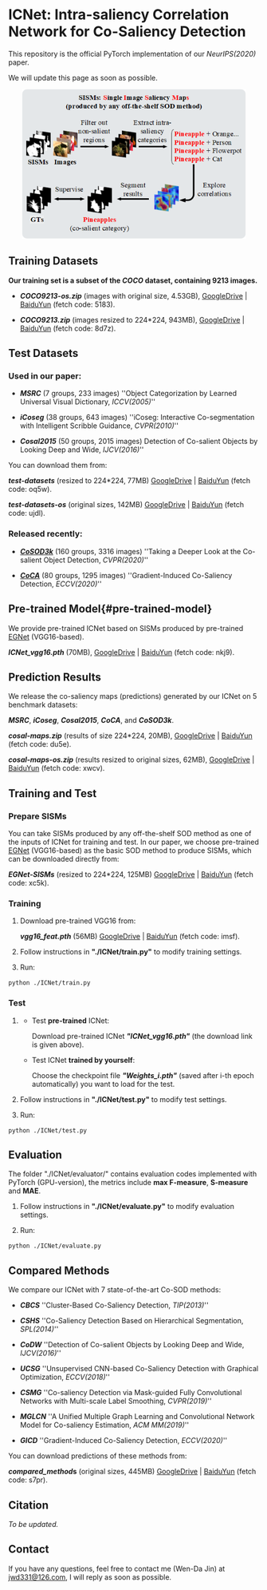 # **ICNet: Intra-saliency Correlation Network for Co-Saliency Detection**

This repository is the official PyTorch implementation of our *NeurIPS(2020)* paper.

We will update this page as soon as possible.

<div align=center><img width="450" height="300" src=./thumbnail.png/></div>

## Training Datasets

**Our training set is a subset of the *COCO* dataset, containing 9213 images.**

* ***COCO9213-os.zip*** (images with original size, 4.53GB), [GoogleDrive](https://drive.google.com/file/d/1fOfSX_CtWizDapB0OeTJxAydL2yDOP5H/view?usp=sharing) | [BaiduYun](https://pan.baidu.com/s/1wOxdP6EQEqMwjg3_v1z2-A) (fetch code: 5183).

* ***COCO9213.zip*** (images resized to 224*224, 943MB), [GoogleDrive](https://drive.google.com/file/d/1GbA_WKvJm04Z1tR8pTSzBdYVQ75avg4f/view?usp=sharing) | [BaiduYun](https://pan.baidu.com/s/1r-qCLeG3L6i-OrBfKrXANg) (fetch code: 8d7z).

## Test Datasets

### Used in our paper:

* ***MSRC*** (7 groups, 233 images) ''Object Categorization by Learned Universal Visual Dictionary, *ICCV(2005)*''

* ***iCoseg*** (38 groups, 643 images) ''iCoseg: Interactive Co-segmentation with Intelligent Scribble Guidance, *CVPR(2010)*''

* ***Cosal2015*** (50 groups, 2015 images) Detection of Co-salient Objects by Looking Deep and Wide, *IJCV(2016)*''

You can download them from:

***test-datasets*** (resized to 224*224, 77MB) [GoogleDrive](https://drive.google.com/drive/folders/1bjI2msek72dOejmK796tXyjFPIE27267?usp=sharing) | [BaiduYun](https://pan.baidu.com/s/1KX7m0g9mgACoTMgkbIjRvw) (fetch code: oq5w).

***test-datasets-os*** (original sizes, 142MB) [GoogleDrive](https://drive.google.com/drive/folders/1p--uTLIF-2hRIJk9Xmys9ftTdXrWYslS?usp=sharing) | [BaiduYun](https://pan.baidu.com/s/1kDv7icEDT5pPwQQJkHkgpA) (fetch code: ujdl).

### Released recently:

* **[*CoSOD3k*](http://dpfan.net/CoSOD3K/)** (160 groups, 3316 images) ''Taking a Deeper Look at the Co-salient Object Detection, *CVPR(2020)*''

* **[*CoCA*](http://zhaozhang.net/coca.html)** (80 groups, 1295 images) ''Gradient-Induced Co-Saliency Detection, *ECCV(2020)*''

## Pre-trained Model{#pre-trained-model}

We provide pre-trained ICNet based on SISMs produced by pre-trained [EGNet](https://github.com/JXingZhao/EGNet) (VGG16-based).

***ICNet_vgg16.pth*** (70MB), [GoogleDrive](https://drive.google.com/file/d/1wcT_XmwlshbLqCiJetmzQwi1ZNAzxiSU/view?usp=sharing) | [BaiduYun](https://pan.baidu.com/s/1__iiBcAI2S-Ns9MZnZwp8g) (fetch code: nkj9).

## Prediction Results

We release the co-saliency maps (predictions) generated by our ICNet on 5 benchmark datasets:

***MSRC***, ***iCoseg***, ***Cosal2015***, ***CoCA***, and ***CoSOD3k***.

***cosal-maps.zip*** (results of size 224*224, 20MB), [GoogleDrive](https://drive.google.com/file/d/1q9CAzPf5U3VPa_DGxzUGI_DANCuw_WEk/view?usp=sharing) | [BaiduYun](https://pan.baidu.com/s/1qbPJKMTiVStqjSGYWuqSgQ) (fetch code: du5e).

***cosal-maps-os.zip*** (results resized to original sizes, 62MB), [GoogleDrive](https://drive.google.com/file/d/1px4tPVWAgbBPMt6Rp23oNwWz8Ulj6pmX/view?usp=sharing) | [BaiduYun](https://pan.baidu.com/s/1WFQxeIOjOiByiFYHLpuytA) (fetch code: xwcv).

## Training and Test

### Prepare SISMs

You can take SISMs produced by any off-the-shelf SOD method as one of the inputs of ICNet for training and test. In our paper, we choose pre-trained [EGNet](https://github.com/JXingZhao/EGNet) (VGG16-based) as the basic SOD method to produce SISMs, which can be downloaded directly from:

***EGNet-SISMs*** (resized to 224*224, 125MB) [GoogleDrive](https://drive.google.com/drive/folders/1cGtXQI2U8pH37-mgSw3otnMsRi36QwBp?usp=sharing) | [BaiduYun](https://pan.baidu.com/s/11xJz-_TPXaL0cnwUYFUOsw) (fetch code: xc5k).

### Training

1. Download pre-trained VGG16 from:

   ***vgg16_feat.pth*** (56MB) [GoogleDrive](https://drive.google.com/file/d/1ej5ngj2NYH-R-0GfYUDfuM-DNLuFolED/view?usp=sharing) | [BaiduYun](https://pan.baidu.com/s/1S_D6qCE2vn_okBhT1Zg72g) (fetch code: imsf).

2. Follow instructions in **"./ICNet/train.py"** to modify training settings.

3. Run:

```
python ./ICNet/train.py
```

### Test

1. * Test **pre-trained** ICNet:

     Download pre-trained ICNet ***"ICNet_vgg16.pth"*** (the download link is given above).

   * Test ICNet **trained by yourself**:

     Choose the checkpoint file ***"Weights_i.pth"***  (saved after i-th epoch automatically) you want to load for the test.

2. Follow instructions in **"./ICNet/test.py"** to modify test settings.

3. Run:

```
python ./ICNet/test.py
```

## Evaluation

The folder "./ICNet/evaluator/" contains evaluation codes implemented with PyTorch (GPU-version), the metrics include **max F-measure**, **S-measure** and **MAE**. 

1. Follow instructions in **"./ICNet/evaluate.py"** to modify evaluation settings.

2. Run:

```
python ./ICNet/evaluate.py
```

## Compared Methods

We compare our ICNet with 7 state-of-the-art Co-SOD methods:

* ***CBCS***		''Cluster-Based Co-Saliency Detection, *TIP(2013)*''​			  

* ***CSHS***		''Co-Saliency Detection Based on Hierarchical Segmentation, *SPL(2014)*''

* ***CoDW***		''Detection of Co-salient Objects by Looking Deep and Wide, *IJCV(2016)*''

* ***UCSG***		''Unsupervised CNN-based Co-Saliency Detection with Graphical Optimization, *ECCV(2018)*''

* ***CSMG***		''Co-saliency Detection via Mask-guided Fully Convolutional Networks with Multi-scale Label Smoothing, *CVPR(2019)*''

* ***MGLCN***		''A Unified Multiple Graph Learning and Convolutional Network Model for Co-saliency Estimation, *ACM MM(2019)*''

* ***GICD***		''Gradient-Induced Co-Saliency Detection, *ECCV(2020)*''

You can download predictions of these methods from:

***compared_method*s** (original sizes, 445MB) [GoogleDrive](https://drive.google.com/drive/folders/1qdXWZQ-fF-WaCF-rat0Da7vFrAIYsj09?usp=sharing) | [BaiduYun](https://pan.baidu.com/s/10vpubz39atkg2lz095QvSQ) (fetch code: s7pr).

## Citation

*To be updated.*

## Contact

If you have any questions, feel free to contact me (Wen-Da Jin) at jwd331@126.com, I will reply as soon as possible.